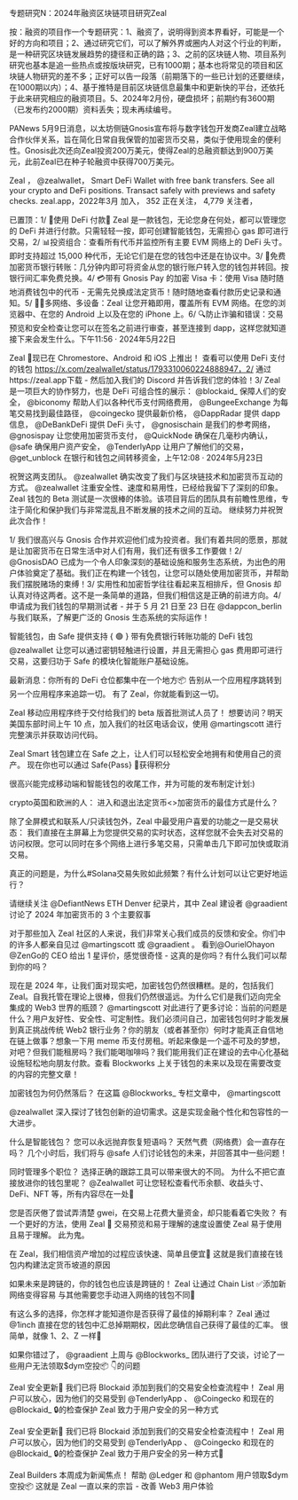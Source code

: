 专题研究N：2024年融资区块链项目研究Zeal


按：融资的项目作一个专题研究：1、融资了，说明得到资本界看好，可能是一个好的方向和项目；2、通过研究它们，可以了解外界或圈内人对这个行业的判断，是一种研究区块链发展趋势的捷径和正确的路；3、之前的区块链人物、项目系列研究也基本是追一些热点或按版块研究，已有1000期；基本也将常见的项目和区块链人物研究的差不多；正好可以告一段落（前期落下的一些已计划的还要继续，在1000期以内）；4、基于推特是目前区块链信息最集中和更新快的平台，还依托于此来研究相应的融资项目。5、2024年2月份，硬盘损坏；前期约有3600期（已发布约2000期）资料丢失；现未再续编号。

PANews 5月9日消息，以太坊侧链Gnosis宣布将与数字钱包开发商Zeal建立战略合作伙伴关系，旨在简化日常自我保管的加密货币交易，类似于使用现金的便利性。Gnosis此次还向Zeal投资200万美元，使得Zeal的总融资额达到900万美元，此前Zeal已在种子轮融资中获得700万美元。

Zeal
，
@zealwallet，
Smart DeFi Wallet with free bank transfers. See all your crypto and DeFi positions. Transact safely with previews and safety checks.
zeal.app，2022年3月 加入，
352 正在关注，
4,779 关注者，


已置顶：1/ 💠使用 DeFi 付款💠 Zeal 是一款钱包，无论您身在何处，都可以管理您的 DeFi 并进行付款。只需轻轻一按，即可创建智能钱包，无需担心 gas 即可进行交易，2/ 📊投资组合：查看所有代币并监控所有主要 EVM 网络上的 DeFi 头寸。即时支持超过 15,000 种代币，无论它们是在您的钱包中还是在协议中。3/ 🏦免费加密货币银行转账：几分钟内即可将资金从您的银行账户转入您的钱包并转回。按银行间汇率免费兑换。4/ 💳带有 Gnosis Pay 的加密 Visa 卡：使用 Visa 随时随地消费钱包中的代币 - 无需先兑换成法定货币！随时随地查看付款历史记录和通知。5/ 🔗📱多网络、多设备：Zeal 让您开箱即用，覆盖所有 EVM 网络。在您的浏览器中、在您的 Android 上以及在您的 iPhone 上。6/ 🔍防止诈骗和错误：交易预览和安全检查让您可以在签名之前进行审查，甚至连接到 dapp，这样您就知道接下来会发生什么。下午11:56 · 2024年5月22日

Zeal 💠现已在 Chromestore、Android 和 iOS 上推出！
查看可以使用 DeFi 支付的钱包
https://x.com/zealwallet/status/1793310060224888947，2/ 通过https://zeal.app下载 - 然后加入我们的 Discord 并告诉我们您的体验！3/ Zeal 是一项巨大的协作努力，也是 DeFi 可组合性的展示： 
@blockaid_
保障人们的安全， 
@biconomy
帮助人们以各种代币支付网络费用， 
@BungeeExchange
为每笔交易找到最佳路径， 
@coingecko
提供最新价格， 
@DappRadar
提供 dapp 信息， 
@DeBankDeFi
提供 DeFi 头寸， 
@gnosischain
是我们的参考网络， 
@gnosispay
让您使用加密货币支付， 
@QuickNode
确保在几毫秒内确认， 
@safe
确保用户资产安全， 
@TenderlyApp
让用户了解他们的交易， 
@get_unblock
在银行和钱包之间转移资金，上午12:08 · 2024年5月23日

祝贺这两支团队。 
@zealwallet
确实改变了我们与区块链技术和加密货币互动的方式。
@zealwallet
注重安全性、速度和易用性，已经给我留下了深刻的印象。
Zeal 钱包的 Beta 测试是一次很棒的体验。该项目背后的团队具有前瞻性思维，专注于简化和保护我们与非常混乱且不断发展的技术之间的互动。
继续努力并祝贺此次合作！

1/ 我们很高兴与 Gnosis 合作并欢迎他们成为投资者。我们有着共同的愿景，那就是让加密货币在日常生活中对人们有用，我们还有很多工作要做！2/ 
@GnosisDAO
已成为一个令人印象深刻的基础设施和服务生态系统，为出色的用户体验奠定了基础。我们正在构建一个钱包，让您可以随处使用加密货币，并帮助我们摆脱赌场的束缚！3/ 实用性和加密哲学往往看起来互相排斥，但 Gnosis 却认真对待这两者。这不是一条简单的道路，但我们相信这是正确的前进方向。4/ 申请成为我们钱包的早期测试者 - 并于 5 月 21 日至 23 日在
@dappcon_berlin
与我们联系，了解更广泛的 Gnosis 生态系统的实际运作！

智能钱包，由 Safe 提供支持 { 🟢 }
带有免费银行转账功能的 DeFi 钱包
@zealwallet
让您可以通过密钥轻触进行设置，并且无需担心 gas 费用即可进行交易，这要归功于 Safe 的模块化智能账户基础设施。

最新消息：你所有的 DeFi 仓位都集中在一个地方📦
告别从一个应用程序跳转到另一个应用程序来追踪一切。
有了 Zeal，你就能看到这一切。

Zeal 移动应用程序终于交付给我们的 beta 版首批测试人员了！
想要访问？明天美国东部时间上午 10 点，加入我们的社区电话会议，使用
@martingscott
进行完整演示并获取访问代码。

Zeal Smart 钱包建立在 Safe 之上，让人们可以轻松安全地拥有和使用自己的资产。
现在你也可以通过 Safe{Pass} 🎉获得积分

很高兴能完成移动端和智能钱包的收尾工作，并为可能的发布制定计划:)

crypto英国和欧洲的人：
进入和退出法定货币<>加密货币的最佳方式是什么？

除了全屏模式和联系人/只读钱包外，Zeal 中最受用户喜爱的功能之一是交易状态：
我们直接在主屏幕上为您提供交易的实时状态，这样您就不会失去对交易的访问权限。您可以同时在多个网络上进行多笔交易，只需单击几下即可加快或取消交易。

真正的问题是，为什么#Solana交易失败如此频繁？有什么计划可以让它更好地运行？

请继续关注
@DefiantNews
 ETH Denver 纪录片，其中 Zeal 建设者
@graadient
讨论了 2024 年加密货币的 3 个主要叙事

对于那些加入 Zeal 社区的人来说，我们非常关心我们成员的反馈和安全。你们中的许多人都亲自见过
@martingscott
或
@graadient
 。
看到@OurielOhayon @ZenGo的 CEO 给出 1 星评价，感觉很奇怪 - 这真的是你吗？有什么我们可以帮到你的吗？

现在是 2024 年，让我们面对现实吧，加密钱包仍然很糟糕。是的，包括我们 Zeal。自我托管在理论上很棒，但我们仍然很遥远。为什么它们是我们迈向完全集成的 Web3 世界的瓶颈？ 
@martingscott
对此进行了更多讨论：当前的问题是什么？用户友好性、安全性、可定制性。我们必须问自己，加密钱包何时才能发展到真正挑战传统 Web2 银行业务？你的朋友（或者甚至你）何时才能真正自信地在链上做事？想象一下用 meme 币支付房租。听起来像是一个遥不可及的梦想，对吧？但我们能租房吗？我们能喝咖啡吗？我们能用我们正在建设的去中心化基础设施轻松地向朋友付款。查看 Blockworks 上关于钱包的未来以及现在需要改变的内容的完整文章！

加密钱包为何仍然落后？
在这篇
@Blockworks_
专栏文章中， 
@martingscott
 
@zealwallet
深入探讨了钱包创新的迫切需求。这是实现金融个性化和包容性的一大进步。

什么是智能钱包？
您可以永远抛弃恢复短语吗？
天然气费（网络费）会一直存在吗？
几个小时后，我们将与
@safe
人们讨论钱包的未来，并回答其中一些问题！

同时管理多个职位？
选择正确的跟踪工具可以带来很大的不同。
为什么不把它直接放进你的钱包里呢？
@Zealwallet
可让您轻松查看代币余额、收益头寸、DeFi、NFT 等，所有内容尽在一处💠

您是否厌倦了尝试弄清楚 gwei，在交易上花费大量资金，却只能看着它失败？
有一个更好的方法，使用 Zeal 💠
交易预览和易于理解的速度设置使 Zeal 易于使用且易于理解。
此为鬼。

在 Zeal，我们相信资产增加的过程应该快速、简单且便宜💠
这就是我们直接在钱包内构建法定货币坡道的原因

如果未来是跨链的，你的钱包也应该是跨链的！
Zeal 让通过 Chain List ✅添加新网络变得容易
与其他需要您手动进入网络的钱包不同🦊

有这么多的选择，你怎样才能知道你是否获得了最佳的掉期利率？
Zeal 通过
@1inch
直接在您的钱包中汇总掉期期权，因此您确信自己获得了最佳的汇率。
很简单，就像 1、2、Z 一样💠

如果你错过了， 
@graadient
上周与
@Blockworks_
团队进行了交谈，讨论了一些用户无法领取$dym空投📦 👇的问题

Zeal 安全更新💠
我们已将 Blockaid 添加到我们的交易安全检查流程中！
Zeal 用户可以放心，因为他们的交易受到
@TenderlyApp
 、 
@Coingecko
和现在的
@Blockaid_
 🔒的检查保护
Zeal 致力于用户安全的另一种方式

Zeal 安全更新💠
我们已将 Blockaid 添加到我们的交易安全检查流程中！
Zeal 用户可以放心，因为他们的交易受到
@TenderlyApp
 、 
@Coingecko
和现在的
@Blockaid_
 🔒的检查保护
Zeal 致力于用户安全的另一种方式🤝

Zeal Builders 本周成为新闻焦点！
帮助
@Ledger
和
@phantom
用户领取$dym空投📦
这就是 Zeal 一直以来的宗旨 - 改善 Web3 用户体验
